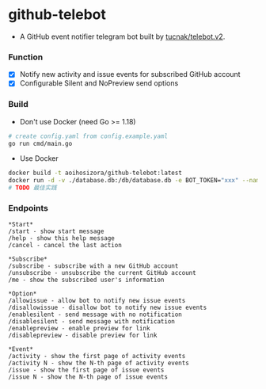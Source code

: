 # github-telebot

+ A GitHub event notifier telegram bot built by [tucnak/telebot.v2](https://github.com/tucnak/telebot/tree/v2).

### Function

+ [x] Notify new activity and issue events for subscribed GitHub account
+ [x] Configurable Silent and NoPreview send options

### Build

+ Don't use Docker (need Go >= 1.18)

```bash
# create config.yaml from config.example.yaml
go run cmd/main.go
```

+ Use Docker

```bash
docker build -t aoihosizora/github-telebot:latest
docker run -d -v ./database.db:/db/database.db -e BOT_TOKEN="xxx" --name github-telebot aoihosizora/github-telebot:latest
# TODO 最佳实践
```

### Endpoints

```text
*Start*
/start - show start message
/help - show this help message
/cancel - cancel the last action

*Subscribe*
/subscribe - subscribe with a new GitHub account
/unsubscribe - unsubscribe the current GitHub account
/me - show the subscribed user's information

*Option*
/allowissue - allow bot to notify new issue events
/disallowissue - disallow bot to notify new issue events
/enablesilent - send message with no notification
/disablesilent - send message with notification
/enablepreview - enable preview for link
/disablepreview - disable preview for link

*Event*
/activity - show the first page of activity events
/activity N - show the N-th page of activity events
/issue - show the first page of issue events
/issue N - show the N-th page of issue events
```
